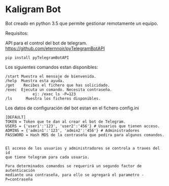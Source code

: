 # Kaligram Bot
Bot creado en python 3.5 que permite gestionar remotamente un equipo.

Requisitos:

API para el control del bot de telegram.
    https://github.com/eternnoir/pyTelegramBotAPI
    
    pip install pyTelegramBotAPI

Los siguientes comandos estan disponibles:

    /start Muestra el mensaje de bienvenida.
    /help  Muestra esta ayuda.
    /get    Recibes el fichero que has solicidado.
    /exec  Ejecuta un comando. Necesita contraseña.
                ej: /exec ls -P=123
    /ls      Muestra los ficheros disponibles.
    
Los datos de configuración del bot estan en el fichero config.ini

    [DEFAULT]
    TOKEN = Token que te dan al crear el bot de Telegram.
    USERS = {'user1':'123', 'user2':'456'} # Usuarios que tienen acceso.
    ADMINS = {'admin1':'123', 'admin2':'456'} # Administradores
    PASSWORD = Hash MD5 de la contraseña que pedira para algunos comandos.
    
    
    El acceso de los usuarios y administradores se controla a traves del id
    que tiene telegram para cada usuario.
    
    Para determinados comandos se requerirá un segundo factor de autenticación
    mediante una contraseña, para ello se agregará el parametro -P=contraseña